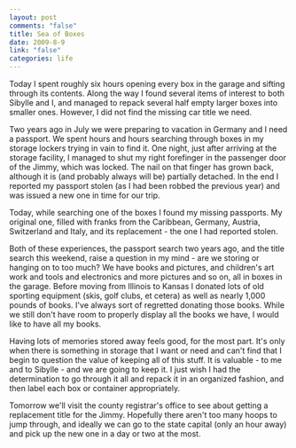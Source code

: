```yaml
--- 
layout: post
comments: "false"
title: Sea of Boxes
date: 2009-8-9
link: "false"
categories: life
---
```

Today I spent roughly six hours opening every box in the garage and sifting through its contents. Along the way I found several items of interest to both Sibylle and I, and managed to repack several half empty larger boxes into smaller ones. However, I did not find the missing car title we need.

Two years ago in July we were preparing to vacation in Germany and I need a passport. We spent hours and hours searching through boxes in my storage lockers trying in vain to find it. One night, just after arriving at the storage facility, I managed to shut my right forefinger in the passenger door of the Jimmy, which was locked. The nail on that finger has grown back, although it is (and probably always will be) partially detached. In the end I reported my passport stolen (as I had been robbed the previous year) and was issued a new one in time for our trip.

Today, while searching one of the boxes I found my missing passports. My original one, filled with franks from the Caribbean, Germany, Austria, Switzerland and Italy, and its replacement - the one I had reported stolen.

Both of these experiences, the passport search two years ago, and the title search this weekend, raise a question in my mind - are we storing or hanging on to too much? We have books and pictures, and children's art work and tools and electronics and more pictures and so on, all in boxes in the garage. Before moving from Illinois to Kansas I donated lots of old sporting equipment (skis, golf clubs, et cetera) as well as nearly 1,000 pounds of books. I've always sort of regretted donating those books. While we still don't have room to properly display all the books we have, I would like to have all my books.

Having lots of memories stored away feels good, for the most part. It's only when there is something in storage that I want or need and can't find that I begin to question the value of keeping all of this stuff. It is valuable - to me and to Sibylle - and we are going to keep it. I just wish I had the determination to go through it all and repack it in an organized fashion, and then label each box or container appropriately.

Tomorrow we'll visit the county registrar's office to see about getting a replacement title for the Jimmy. Hopefully there aren't too many hoops to jump through, and ideally we can go to the state capital (only an hour away) and pick up the new one in a day or two at the most.
